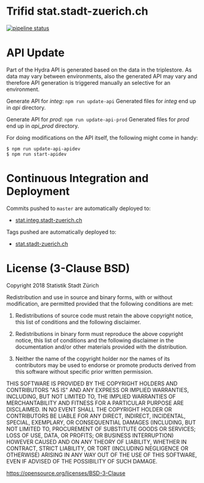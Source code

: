 # Trifid stat.stadt-zuerich.ch

[![pipeline status](https://gitlab.zazuko.com/docker/stat.stadt-zuerich.ch/badges/master/pipeline.svg)](https://gitlab.zazuko.com/docker/stat.stadt-zuerich.ch/commits/master)

# API Update

Part of the Hydra API is generated based on the data in the triplestore. As data may vary between environments, also
the generated API may vary and therefore API generation is triggered manually an selective for an environment. 

Generate API for *integ*: `npm run update-api`
Generated files for *integ* end up in *api* directory.

Generate API for *prod*: `npm run update-api-prod`
Generated files for *prod* end up in *api_prod* directory.

For doing modifications on the API itself, the following might come in handy:
```
$ npm run update-api-apidev
$ npm run start-apidev
```

# Continuous Integration and Deployment

Commits pushed to `master` are automatically deployed to:

- [stat.integ.stadt-zuerich.ch](https://stat.integ.stadt-zuerich.ch/)

Tags pushed are automatically deployed to:

- [stat.stadt-zuerich.ch](https://stat.stadt-zuerich.ch)

# License (3-Clause BSD)

Copyright 2018 Statistik Stadt Zürich

Redistribution and use in source and binary forms, with or without modification, are permitted provided that the following conditions are met:

1. Redistributions of source code must retain the above copyright notice, this list of conditions and the following disclaimer.

2. Redistributions in binary form must reproduce the above copyright notice, this list of conditions and the following disclaimer in the documentation and/or other materials provided with the distribution.

3. Neither the name of the copyright holder nor the names of its contributors may be used to endorse or promote products derived from this software without specific prior written permission.

THIS SOFTWARE IS PROVIDED BY THE COPYRIGHT HOLDERS AND CONTRIBUTORS "AS IS" AND ANY EXPRESS OR IMPLIED WARRANTIES, INCLUDING, BUT NOT LIMITED TO, THE IMPLIED WARRANTIES OF MERCHANTABILITY AND FITNESS FOR A PARTICULAR PURPOSE ARE DISCLAIMED. IN NO EVENT SHALL THE COPYRIGHT HOLDER OR CONTRIBUTORS BE LIABLE FOR ANY DIRECT, INDIRECT, INCIDENTAL, SPECIAL, EXEMPLARY, OR CONSEQUENTIAL DAMAGES (INCLUDING, BUT NOT LIMITED TO, PROCUREMENT OF SUBSTITUTE GOODS OR SERVICES; LOSS OF USE, DATA, OR PROFITS; OR BUSINESS INTERRUPTION) HOWEVER CAUSED AND ON ANY THEORY OF LIABILITY, WHETHER IN CONTRACT, STRICT LIABILITY, OR TORT (INCLUDING NEGLIGENCE OR OTHERWISE) ARISING IN ANY WAY OUT OF THE USE OF THIS SOFTWARE, EVEN IF ADVISED OF THE POSSIBILITY OF SUCH DAMAGE.

https://opensource.org/licenses/BSD-3-Clause 
